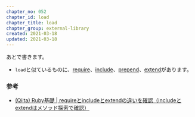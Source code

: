 ```yaml
---
chapter_no: 052
chapter_id: load
chapter_title: load
chapter_group: external-library
created: 2021-03-18
updated: 2021-03-18
---
```

あとで書きます。

- `load`と似ているものに、[require](#require)、[include](#include)、[prepend](#prepend)、[extend](#extend)があります。

### 参考
- [(Qiita) Ruby基礎 \| requireとincludeとextendの違いを確認（includeとextendはメソッド探索で確認）](https://qiita.com/suzukiry/items/db936ff7312ba7d97315)

